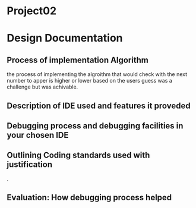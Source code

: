 # Project02
# Design Documentation
## Process of implementation Algorithm
the process of implementing the algroithm that would check with the next number to apper is higher or lower based on the users guess was a challenge but was achivable.
##  Description of IDE used and features it proveded

## Debugging process and debugging facilities in your chosen IDE

## Outlining Coding standards used with justification
.
## Evaluation: How debugging process helped

